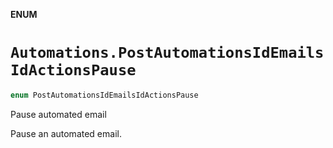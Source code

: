 **ENUM**

# `Automations.PostAutomationsIdEmailsIdActionsPause`

```swift
enum PostAutomationsIdEmailsIdActionsPause
```

Pause automated email

Pause an automated email.
